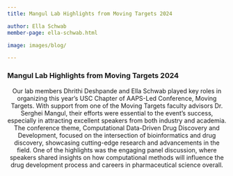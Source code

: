 ```yaml
---
title: Mangul Lab Highlights from Moving Targets 2024

author: Ella Schwab
member-page: ella-schwab.html

image: images/blog/

---
```

### Mangul Lab Highlights from Moving Targets 2024

<p style="text-align: center;">
Our lab members Dhrithi Deshpande and Ella Schwab played key roles in organizing this year’s USC Chapter of AAPS-Led Conference, 
Moving Targets. With support from one of the Moving Targets faculty advisors Dr. Serghei Mangul, their efforts were essential 
to the event’s success, especially in attracting excellent speakers from both industry and academia. The conference theme, 
Computational Data-Driven Drug Discovery and Development, focused on the intersection of bioinformatics and drug discovery, 
showcasing cutting-edge research and advancements in the field. One of the highlights was the engaging panel discussion, 
where speakers shared insights on how computational methods will influence the drug development process and careers in pharmaceutical 
science overall. 
</p>
